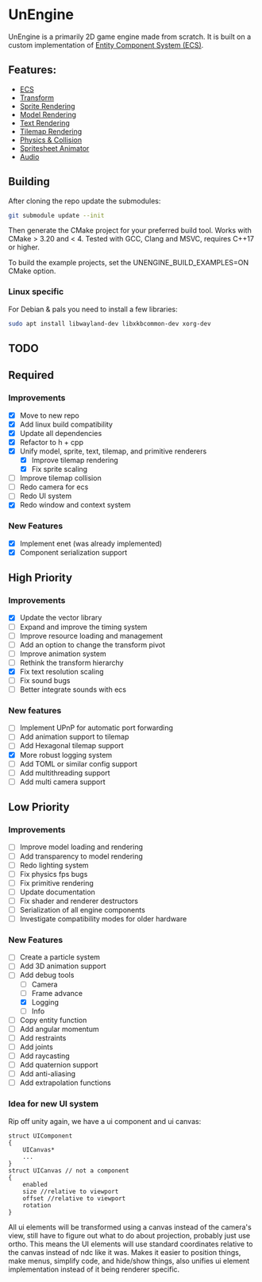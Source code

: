 # UnEngine

UnEngine is a primarily 2D game engine made from scratch. 
It is built on a custom implementation of [Entity Component System (ECS)](doc/ECS%20Reference.md).

## Features:
- [ECS](doc/ECS%20Reference.md)
- [Transform](doc/Transform%20Reference.md)
- [Sprite Rendering](doc/Sprite%20Reference.md)
- [Model Rendering](todo)
- [Text Rendering](doc/TextRender%20Reference.md)
- [Tilemap Rendering](doc/Tiled%20Reference.md)
- [Physics & Collision](doc/Physics%20Reference.md)
- [Spritesheet Animator](doc/Sprite%20Reference.md)
- [Audio](doc/Audio%20Reference.md)

## Building
After cloning the repo update the submodules:
```bash
git submodule update --init
```
Then generate the CMake project for your preferred build tool. Works with CMake > 3.20 and < 4. Tested with GCC, Clang and MSVC, requires C++17 or higher.

To build the example projects, set the UNENGINE_BUILD_EXAMPLES=ON CMake option.

### Linux specific
For Debian & pals you need to install a few libraries:
```bash
sudo apt install libwayland-dev libxkbcommon-dev xorg-dev
```

## TODO
## Required
### Improvements
- [x] Move to new repo
- [x] Add linux build compatibility
- [x] Update all dependencies
- [x] Refactor to h + cpp
- [x] Unify model, sprite, text, tilemap, and primitive renderers
  - [x] Improve tilemap rendering
  - [x] Fix sprite scaling
- [ ] Improve tilemap collision
- [ ] Redo camera for ecs
- [ ] Redo UI system
- [x] Redo window and context system

### New Features
- [x] Implement enet (was already implemented)
- [x] Component serialization support

## High Priority
### Improvements
- [x] Update the vector library
- [ ] Expand and improve the timing system
- [ ] Improve resource loading and management
- [ ] Add an option to change the transform pivot
- [ ] Improve animation system
- [ ] Rethink the transform hierarchy
- [x] Fix text resolution scaling
- [ ] Fix sound bugs
- [ ] Better integrate sounds with ecs

### New features
- [ ] Implement UPnP for automatic port forwarding
- [ ] Add animation support to tilemap
- [ ] Add Hexagonal tilemap support
- [x] More robust logging system
- [ ] Add TOML or similar config support
- [ ] Add multithreading support
- [ ] Add multi camera support

## Low Priority
### Improvements
- [ ] Improve model loading and rendering
- [ ] Add transparency to model rendering
- [ ] Redo lighting system
- [ ] Fix physics fps bugs
- [ ] Fix primitive rendering
- [ ] Update documentation
- [ ] Fix shader and renderer destructors
- [ ] Serialization of all engine components
- [ ] Investigate compatibility modes for older hardware

### New Features
- [ ] Create a particle system
- [ ] Add 3D animation support
- [ ] Add debug tools
  - [ ] Camera
  - [ ] Frame advance
  - [x] Logging
  - [ ] Info
- [ ] Copy entity function
- [ ] Add angular momentum
- [ ] Add restraints
- [ ] Add joints
- [ ] Add raycasting
- [ ] Add quaternion support
- [ ] Add anti-aliasing
- [ ] Add extrapolation functions

### Idea for new UI system
Rip off unity again, we have a ui component and ui canvas:
```
struct UIComponent
{
    UICanvas*
    ...
}
struct UICanvas // not a component
{
    enabled
    size //relative to viewport
    offset //relative to viewport
    rotation 
}
```
All ui elements will be transformed using a canvas instead of the camera's view, still have to figure out what to do about projection, probably just use ortho.
This means the UI elements will use standard coordinates relative to the canvas instead of ndc like it was. Makes it easier to position things, make menus, simplify code, and hide/show things, also unifies ui element implementation instead of it being renderer specific.
